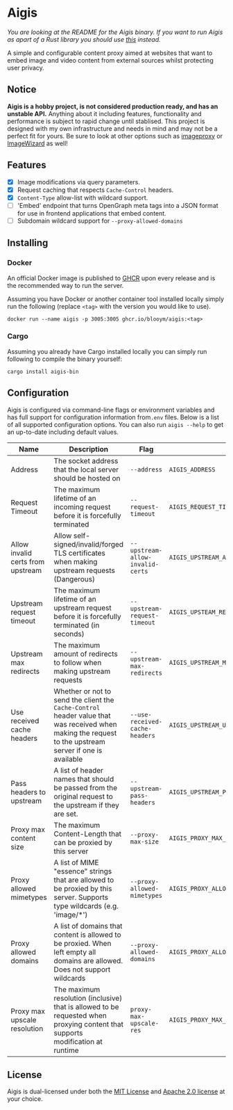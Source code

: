 # Aigis

*You are looking at the README for the Aigis binary. If you want to run Aigis as apart of a Rust library you should use [this](https://crates.io/crates/aigis) instead.*

A simple and configurable content proxy aimed at websites that want to embed image and video content from external sources whilst protecting user privacy.

## Notice

**Aigis is a hobby project, is not considered production ready, and has an unstable API.** Anything about it including features, functionality and performance is subject to rapid change until stablised. This project is designed with my own infrastructure and needs in mind and may not be a perfect fit for yours. Be sure to look at other options such as [imageproxy](https://github.com/willnorris/imageproxy) or [ImageWizard](https://github.com/usercode/ImageWizard) as well!

## Features

* [x] Image modifications via query parameters.
* [x] Request caching that respects `Cache-Control` headers.
* [x] `Content-Type` allow-list with wildcard support.
* [ ] 'Embed' endpoint that turns OpenGraph meta tags into a JSON format for use in frontend applications that embed content.
* [ ] Subdomain wildcard support for `--proxy-allowed-domains`

## Installing

### Docker

An official Docker image is published to [GHCR](https://ghcr.io/blooym/aigis) upon every release and is the recommended way to run the server.

Assuming you have Docker or another container tool installed locally simply run the following (replace `<tag>` with the version you would like to use).

```
docker run --name aigis -p 3005:3005 ghcr.io/blooym/aigis:<tag>
```

### Cargo

Assuming you already have Cargo installed locally you can simply run following to compile the binary yourself:

```
cargo install aigis-bin
```

## Configuration

Aigis is configured via command-line flags or environment variables and has full support for configuration information from`.env` files. Below is a list of all supported configuration options. You can also run `aigis --help` to get an up-to-date including default values.

| Name                              | Description                                                                                                                                             | Flag                             | Env                                         |
| --------------------------------- | ------------------------------------------------------------------------------------------------------------------------------------------------------- | -------------------------------- | ------------------------------------------- |
| Address                           | The socket address that the local server should be hosted on                                                                                            | `--address`                      | `AIGIS_ADDRESS`                             |
| Request Timeout                   | The maximum lifetime of an incoming request before it is forcefully terminated                                                                          | `--request-timeout`              | `AIGIS_REQUEST_TIMEOUT`                     |
| Allow invalid certs from upstream | Allow self-signed/invalid/forged TLS certificates when making upstream requests (Dangerous)                                                             | `--upstream-allow-invalid-certs` | `AIGIS_UPSTREAM_ALLOW_INVALID_CERTS`        |
| Upstream request timeout          | The maximum lifetime of an upstream request before it is forcefully terminated (in seconds)                                                             | `--upstream-request-timeout`     | `AIGIS_UPSTEAM_REQUEST_TIMEOUT`             |
| Upstream max redirects            | The maximum amount of redirects to follow when making upstream requests                                                                                 | `--upstream-max-redirects`       | `AIGIS_UPSTREAM_MAX_REDIRECTS`              |
| Use received cache headers        | Whether or not to send the client the `Cache-Control` header value that was received when making the request to the upstream server if one is available | `--use-received-cache-headers`   | `AIGIS_UPSTREAM_USE_RECEIVED_CACHE_HEADERS` |
| Pass headers to upstream          | A list of header names that should be passed from the original request to the upstream if they are set.                                                 | `--upstream-pass-headers`        | `AIGIS_UPSTREAM_PASS_HEADERS`               |
| Proxy max content size            | The maximum Content-Length that can be proxied by this server                                                                                           | `--proxy-max-size`               | `AIGIS_PROXY_MAX_SIZE`                      |
| Proxy allowed mimetypes           | A list of MIME "essence" strings that are allowed to be proxied by this server. Supports type wildcards (e.g. 'image/*')                                | `--proxy-allowed-mimetypes`      | `AIGIS_PROXY_ALLOWED_MIMETYPES`             |
| Proxy allowed domains             | A list of domains that content is allowed to be proxied. When left empty all domains are allowed. Does not support wildcards                            | `--proxy-allowed-domains`        | `AIGIS_PROXY_ALLOWED_DOMAINS`               |
| Proxy max upscale resolution      | The maximum resolution (inclusive) that is allowed to be requested when proxying content that supports modification at runtime                          | `proxy-max-upscale-res`          | `AIGIS_PROXY_MAX_UPSCALE_RES`               |

## License

Aigis is dual-licensed under both the [MIT License](./LICENSE-MIT) and [Apache 2.0 license](./LICENSE-APACHE) at your choice.